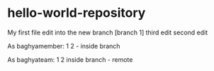 # hello-world-repository
My first file edit into the new branch [branch 1]
third edit
second edit

As baghyamember:
1
2 - inside branch

As baghyateam:
1
2 inside branch - remote


